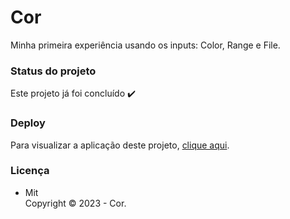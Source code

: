 # Cor

Minha primeira experiência usando os inputs: Color, Range e File.

### Status do projeto

Este projeto já foi concluído :heavy_check_mark:

### Deploy

Para visualizar a aplicação deste projeto,  <a href="https://artleao.github.io/Cor/" target="_blank">clique aqui</a>.

### Licença

- Mit <br>
Copyright ©️ 2023 - Cor.
